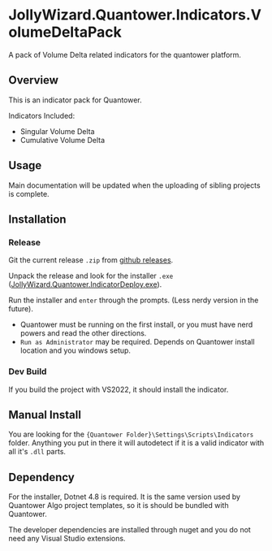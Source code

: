 # JollyWizard.Quantower.Indicators.VolumeDeltaPack
A pack of Volume Delta related indicators for the quantower platform.

## Overview

This is an indicator pack for Quantower.

Indicators Included:

* Singular Volume Delta
* Cumulative Volume Delta

## Usage

Main documentation will be updated when the uploading of sibling projects is complete.

## Installation

### Release

Git the current release `.zip` from [github releases](https://github.com/JollyWizard/JollyWizard.Quantower.Indicators.VolumeDeltaPack/releases).

Unpack the release and look for the installer `.exe` ([JollyWizard.Quantower.IndicatorDeploy.exe](https://github.com/JollyWizard/JollyWizard.Quantower.IndicatorDeploy)).

Run the installer and `enter` through the prompts. (Less nerdy version in the future).

* Quantower must be running on the first install, or you must have nerd powers and read the other directions.
* `Run as Administrator` may be required. Depends on Quantower install location and you windows setup.

### Dev Build

If you build the project with VS2022, it should install the indicator.

## Manual Install

You are looking for the `{Quantower Folder}\Settings\Scripts\Indicators` folder. Anything you put in there it will autodetect if it is a valid indicator with all it's `.dll` parts. 

## Dependency

For the installer, Dotnet 4.8 is required. It is the same version used by Quantower Algo project templates, so it is should be bundled with Quantower.

The developer dependencies are installed through nuget and you do not need any Visual Studio extensions.
